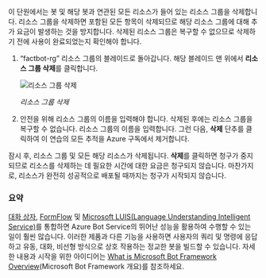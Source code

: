 이 단원에서는 봇 및 해당 봇과 연관된 모든 리소스가 들어 있는 리소스 그룹을 삭제합니다. 리소스 그룹을 삭제하면 포함된 모든 항목이 삭제되므로 해당 리소스 그룹에 대해 추가 요금이 발생하는 것을 방지합니다. 삭제된 리소스 그룹은 복구할 수 없으므로 삭제하기 전에 사용이 완료되었는지 확인해야 합니다.

<!---TODO: Do we need cleanup instructions for free education access?--->

1. “factbot-rg” 리소스 그룹의 블레이드로 돌아갑니다. 해당 블레이드 맨 위에서 **리소스 그룹 삭제**를 클릭합니다.

    ![리소스 그룹 삭제](../media-draft/9-delete-resource-group.png)

    _리소스 그룹 삭제_

1. 안전을 위해 리소스 그룹의 이름을 입력해야 합니다. 삭제된 후에는 리소스 그룹을 복구할 수 없습니다. 리소스 그룹의 이름을 입력합니다. 그런 다음, **삭제** 단추를 클릭하여 이 연습의 모든 추적을 Azure 구독에서 제거합니다.

잠시 후, 리소스 그룹 및 모든 해당 리소스가 삭제됩니다. **삭제**를 클릭하면 청구가 중지되므로 리소스를 삭제하는 데 필요한 시간에 대한 요금은 청구되지 않습니다. 마찬가지로, 리소스가 완전히 성공적으로 배포될 때까지는 청구가 시작되지 않습니다.

### <a name="summary"></a>요약

[대화 상자](http://aihelpwebsite.com/Blog/EntryId/9/Introduction-To-Using-Dialogs-With-The-Microsoft-Bot-Framework), [FormFlow](https://blogs.msdn.microsoft.com/uk_faculty_connection/2016/07/14/building-a-microsoft-bot-using-microsoft-bot-framework-using-formflow/) 및 [Microsoft LUIS(Language Understanding Intelligent Service)](https://docs.botframework.com/node/builder/guides/understanding-natural-language/)를 통합하면 Azure Bot Service의 뛰어난 성능을 활용하여 수행할 수 있는 일이 훨씬 많습니다. 이러한 제품과 다른 기능을 사용하면 사용자의 쿼리 및 명령에 응답하고 유동, 대화, 비선형 방식으로 상호 작용하는 정교한 봇을 빌드할 수 있습니다. 자세한 내용과 시작을 위한 아이디어는 [What is Microsoft Bot Framework Overview](https://blogs.msdn.microsoft.com/uk_faculty_connection/2016/04/05/what-is-microsoft-bot-framework-overview/)(Microsoft Bot Framework 개요)를 참조하세요.